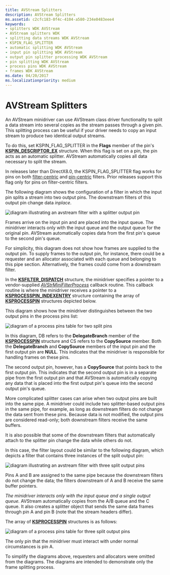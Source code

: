 ```yaml
---
title: AVStream Splitters
description: AVStream Splitters
ms.assetid: c2cfc183-0f4c-4104-a580-234e0483eee4
keywords:
- splitters WDK AVStream
- AVStream splitters WDK
- splitting data streams WDK AVStream
- KSPIN_FLAG_SPLITTER
- automatic splitting WDK AVStream
- input pin splitting WDK AVStream
- output pin splitter processing WDK AVStream
- pin splitting WDK AVStream
- process pins WDK AVStream
- frames WDK AVStream
ms.date: 04/20/2017
ms.localizationpriority: medium
---
```


# AVStream Splitters





An AVStream minidriver can use AVStream class driver functionality to split a data stream into several copies as the stream passes through a given pin. This splitting process can be useful if your driver needs to copy an input stream to produce two identical output streams.

To do this, set KSPIN\_FLAG\_SPLITTER in the **Flags** member of the pin's [**KSPIN\_DESCRIPTOR\_EX**](https://docs.microsoft.com/windows-hardware/drivers/ddi/ks/ns-ks-_kspin_descriptor_ex) structure. When this flag is set on a pin, the pin acts as an automatic splitter. AVStream automatically copies all data necessary to split the stream.

In releases later than DirectX8.0, the KSPIN\_FLAG\_SPLITTER flag works for pins on both [filter-centric](filter-centric-processing.md) and [pin-centric](pin-centric-processing.md) filters. Prior releases support this flag only for pins on filter-centric filters.

The following diagram shows the configuration of a filter in which the input pin splits a stream into two output pins. The downstream filters of this output pin change data *inplace*.

![diagram illustrating an avstream filter with a splitter output pin ](images/split1.png)

Frames arrive on the input pin and are placed into the input queue. The minidriver interacts only with the input queue and the output queue for the original pin. AVStream automatically copies data from the first pin's queue to the second pin's queue.

For simplicity, this diagram does not show how frames are supplied to the output pin. To supply frames to the output pin, for instance, there could be a requester and an allocator associated with each queue and belonging to this pipe section. Alternatively, the frames could come from a downstream filter.

In the [**KSFILTER\_DISPATCH**](https://docs.microsoft.com/windows-hardware/drivers/ddi/ks/ns-ks-_ksfilter_dispatch) structure, the minidriver specifies a pointer to a vendor-supplied [*AVStrMiniFilterProcess*](https://docs.microsoft.com/windows-hardware/drivers/ddi/ks/nc-ks-pfnksfilterprocess) callback routine. This callback routine is where the minidriver receives a pointer to a [**KSPROCESSPIN\_INDEXENTRY**](https://docs.microsoft.com/windows-hardware/drivers/ddi/ks/ns-ks-_ksprocesspin_indexentry) structure containing the array of [**KSPROCESSPIN**](https://docs.microsoft.com/windows-hardware/drivers/ddi/ks/ns-ks-_ksprocesspin) structures depicted below.

This diagram shows how the minidriver distinguishes between the two output pins in the process pins list:

![diagram of a process pins table for two split pins](images/splitppin1.png)

In this diagram, DB refers to the **DelegateBranch** member of the [**KSPROCESSPIN**](https://docs.microsoft.com/windows-hardware/drivers/ddi/ks/ns-ks-_ksprocesspin) structure and CS refers to the **CopySource** member. Both the **DelegateBranch** and **CopySource** members of the input pin and the first output pin are **NULL**. This indicates that the minidriver is responsible for handling frames on these pins.

The second output pin, however, has a **CopySource** that points back to the first output pin. This indicates that the second output pin is in a separate pipe from the first output pin and that AVStream is automatically copying any data that is placed into the first output pin's queue into the second output pin's queue.

More complicated splitter cases can arise when two output pins are built into the same pipe. A minidriver could include two splitter-based output pins in the same pipe, for example, as long as downstream filters do not change the data sent from these pins. Because data is not modified, the output pins are considered read-only; both downstream filters receive the same buffers.

It is also possible that some of the downstream filters that automatically attach to the splitter pin change the data while others do not.

In this case, the filter layout could be similar to the following diagram, which depicts a filter that contains three instances of the split output pin:

![diagram illustrating an avstream filter with three split output pins ](images/split2.png)

Pins A and B are assigned to the same pipe because the downstream filters do not change the data; the filters downstream of A and B receive the same buffer pointers.

*The minidriver interacts only with the input queue and a single output queue.* AVStream automatically copies from the A/B queue and the C queue. It also creates a splitter object that sends the same data frames through pin A and pin B (note that the stream headers differ).

The array of [**KSPROCESSPIN**](https://docs.microsoft.com/windows-hardware/drivers/ddi/ks/ns-ks-_ksprocesspin) structures is as follows:

![diagram of a process pins table for three split output pins](images/splitppin2.png)

The only pin that the minidriver must interact with under normal circumstances is pin A.

To simplify the diagrams above, requesters and allocators were omitted from the diagrams. The diagrams are intended to demonstrate only the frame splitting process.

 

 




